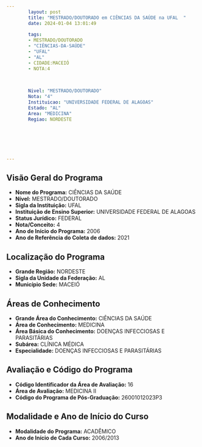 ```yaml
---
        layout: post
        title: "MESTRADO/DOUTORADO em CIÊNCIAS DA SAÚDE na UFAL  "
        date: 2024-01-04 13:01:49
     
        tags:
        - MESTRADO/DOUTORADO
        - "CIÊNCIAS-DA-SAÚDE"
        - "UFAL"
        - "AL"
        - CIDADE:MACEIÓ
        - NOTA:4
        
       

        Nivel: "MESTRADO/DOUTORADO"
        Nota: "4"
        Instituicao: "UNIVERSIDADE FEDERAL DE ALAGOAS"
        Estado: "AL"
        Area: "MEDICINA"
        Regiao: NORDESTE
        
        
        
        
        
        
---
```

## Visão Geral do Programa
- **Nome do Programa:** CIÊNCIAS DA SAÚDE
- **Nível:** MESTRADO/DOUTORADO
- **Sigla da Instituição:** UFAL
- **Instituição de Ensino Superior:** UNIVERSIDADE FEDERAL DE ALAGOAS
- **Status Jurídico:** FEDERAL
- **Nota/Conceito:** 4
- **Ano de Início do Programa:** 2006
- **Ano de Referência do Coleta de dados:** 2021

## Localização do Programa
- **Grande Região:** NORDESTE
- **Sigla da Unidade da Federação:** AL
- **Município Sede:** MACEIÓ

## Áreas de Conhecimento
- **Grande Área do Conhecimento:** CIÊNCIAS DA SAÚDE
- **Área de Conhecimento:** MEDICINA
- **Área Básica do Conhecimento:** DOENÇAS INFECCIOSAS E PARASITÁRIAS
- **Subárea:** CLÍNICA MÉDICA
- **Especialidade:** DOENÇAS INFECCIOSAS E PARASITÁRIAS

## Avaliação e Código do Programa
- **Código Identificador da Área de Avaliação:** 16
- **Área de Avaliação:** MEDICINA II
- **Código do Programa de Pós-Graduação:** 26001012023P3


## Modalidade e Ano de Início do Curso
- **Modalidade do Programa:** ACADÊMICO
- **Ano de Início de Cada Curso:** 2006/2013
